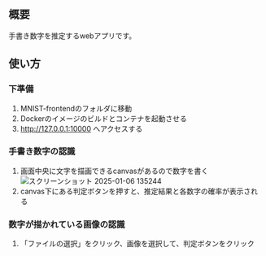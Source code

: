 ## 概要
手書き数字を推定するwebアプリです。

## 使い方
### 下準備
1. MNIST-frontendのフォルダに移動
2. Dockerのイメージのビルドとコンテナを起動させる
3. http://127.0.0.1:10000 へアクセスする

### 手書き数字の認識
1. 画面中央に文字を描画できるcanvasがあるので数字を書く
![スクリーンショット 2025-01-06 135244](https://github.com/user-attachments/assets/38d73632-161e-4b5c-b340-387c2997bf87)
2.  canvas下にある判定ボタンを押すと、推定結果と各数字の確率が表示される

### 数字が描かれている画像の認識
1. 「ファイルの選択」をクリック、画像を選択して、判定ボタンをクリック
